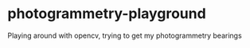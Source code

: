 photogrammetry-playground
=========================

Playing around with opencv, trying to get my photogrammetry bearings 
